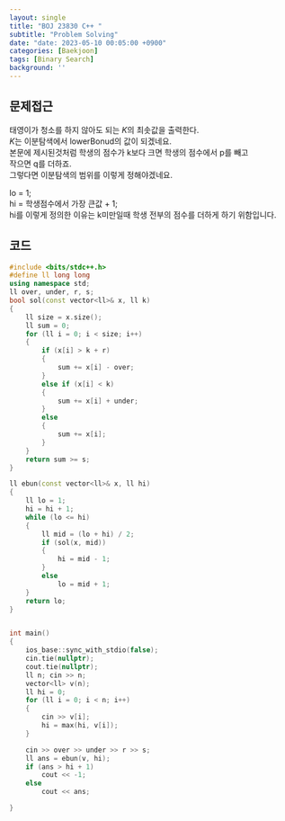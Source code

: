```yaml
---
layout: single
title: "BOJ 23830 C++ "
subtitle: "Problem Solving"
date: "date: 2023-05-10 00:05:00 +0900"
categories: [Baekjoon]
tags: [Binary Search]
background: ''
---
```


## 문제접근
태영이가 청소를 하지 않아도 되는 
$K$의 최솟값을 출력한다.  
$K$는 이분탐색에서 lowerBonud의 값이 되겠네요.  
본문에 제시된것처럼 학생의 점수가 k보다 크면 학생의 점수에서 p를 빼고  
작으면 q를 더하죠.  
그렇다면 이분탐색의 범위를 이렇게 정해야겠네요.  

lo = 1;  
hi = 학생점수에서 가장 큰값 + 1;  
hi를 이렇게 정의한 이유는 k미만일때 학생 전부의 점수를 더하게 하기 위함입니다.
## 코드
```c++
#include <bits/stdc++.h> 
#define ll long long
using namespace std;
ll over, under, r, s;
bool sol(const vector<ll>& x, ll k)
{
	ll size = x.size();
	ll sum = 0;
	for (ll i = 0; i < size; i++)
	{
		if (x[i] > k + r)
		{
			sum += x[i] - over;
		}
		else if (x[i] < k)
		{
			sum += x[i] + under;
		}
		else
		{
			sum += x[i];
		}
	}
	return sum >= s;
}

ll ebun(const vector<ll>& x, ll hi)
{
	ll lo = 1;
	hi = hi + 1;
	while (lo <= hi)
	{
		ll mid = (lo + hi) / 2;
		if (sol(x, mid))
		{
			hi = mid - 1;
		}
		else
			lo = mid + 1;
	}
	return lo;
}


int main()
{
	ios_base::sync_with_stdio(false);
	cin.tie(nullptr);
	cout.tie(nullptr);
	ll n; cin >> n;
	vector<ll> v(n);
	ll hi = 0;
	for (ll i = 0; i < n; i++)
	{
		cin >> v[i];
		hi = max(hi, v[i]);
	}

	cin >> over >> under >> r >> s;
	ll ans = ebun(v, hi);
	if (ans > hi + 1)
		cout << -1;
	else
		cout << ans;

}
```


